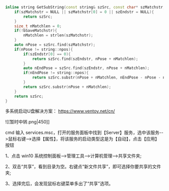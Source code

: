 

```c++
inline string GetSubString(const string& szSrc, const char* szMatchstr, const char* szEndstr, bool bSaveMatchstr = false){
    if(szMatchstr = NULL || szMatchstr[0] = 0 || szEndstr = NULL){
        return szSrc;
    }
    size_t nMatchlen = 0;
    if(!bSaveMatchstr){
        nMatchlen = strlen(szMatchstr);
    }
    auto nPose = szSrc.find(szMatchstr);
    if(nPose != string::npos){
        if(szEndstr[0] == 0){
            return szSrc.find(szEndstr, nPose + nMatchlen);
        }
        auto nEndPose = szSrc.find(szEndstr, nPose + nMatchlen);
        if(nEndPose != string::npos){
            return szSrc.substr(nPose + nMatchlen, nEndPose - nPose - nMatchlen);
        }
        return szSrc.substr(nPose + nMatchlen);
    }
    return szSrc;
}
```

多系统启动U盘解决方案：
https://www.ventoy.net/cn/

![[暂时中转.png|450]]




cmd 输入 services.msc，打开的服务面板中找到【Server】服务，选中该服务-->鼠标右键-->选择【属性】，将该服务的启动类型这是为【自动】，点击【应用】按钮

1、点击 win10 系统控制面板-->管理工具-->计算机管理-->共享文件夹;

2、双击“共享”，看到目录为空。右键点“新文件共享”，即可选择你要共享的文件夹;

3、选择完后，会发现鼠标右键菜单多出了“共享”选项。

